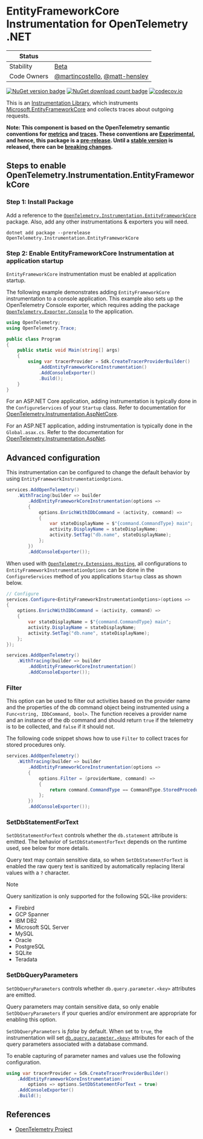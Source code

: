 # EntityFrameworkCore Instrumentation for OpenTelemetry .NET

| Status      |           |
| ----------- | --------- |
| Stability   | [Beta](../../README.md#beta) |
| Code Owners | [@martincostello](https://github.com/martincostello), [@matt-hensley](https://github.com/matt-hensley) |

[![NuGet version badge](https://img.shields.io/nuget/v/OpenTelemetry.Instrumentation.EntityFrameworkCore)](https://www.nuget.org/packages/OpenTelemetry.Instrumentation.EntityFrameworkCore)
[![NuGet download count badge](https://img.shields.io/nuget/dt/OpenTelemetry.Instrumentation.EntityFrameworkCore)](https://www.nuget.org/packages/OpenTelemetry.Instrumentation.EntityFrameworkCore)
[![codecov.io](https://codecov.io/gh/open-telemetry/opentelemetry-dotnet-contrib/branch/main/graphs/badge.svg?flag=unittests-Instrumentation.EntityFrameworkCore)](https://app.codecov.io/gh/open-telemetry/opentelemetry-dotnet-contrib?flags[0]=unittests-Instrumentation.EntityFrameworkCore)

This is an [Instrumentation
Library](https://github.com/open-telemetry/opentelemetry-specification/blob/main/specification/glossary.md#instrumentation-library),
which instruments
[Microsoft.EntityFrameworkCore](https://www.nuget.org/packages/Microsoft.EntityFrameworkCore)
and collects traces about outgoing requests.

**Note: This component is based on the OpenTelemetry semantic conventions for
[metrics](https://github.com/open-telemetry/semantic-conventions/blob/main/docs/database/database-metrics.md)
and
[traces](https://github.com/open-telemetry/semantic-conventions/blob/main/docs/database/database-spans.md).
These conventions are
[Experimental](https://github.com/open-telemetry/opentelemetry-specification/blob/main/specification/document-status.md),
and hence, this package is a
[pre-release](https://github.com/open-telemetry/opentelemetry-dotnet/blob/main/VERSIONING.md#pre-releases).
Until a [stable
version](https://github.com/open-telemetry/opentelemetry-specification/blob/main/specification/telemetry-stability.md)
is released, there can be [breaking changes](./CHANGELOG.md).**

## Steps to enable OpenTelemetry.Instrumentation.EntityFrameworkCore

### Step 1: Install Package

Add a reference to the
[`OpenTelemetry.Instrumentation.EntityFrameworkCore`](https://www.nuget.org/packages/OpenTelemetry.Instrumentation.EntityFrameworkCore)
package. Also, add any other instrumentations & exporters you will need.

```shell
dotnet add package --prerelease OpenTelemetry.Instrumentation.EntityFrameworkCore
```

### Step 2: Enable EntityFrameworkCore Instrumentation at application startup

`EntityFrameworkCore` instrumentation must be enabled at application startup.

The following example demonstrates adding `EntityFrameworkCore`
instrumentation to a console application. This example also sets up the
OpenTelemetry Console exporter, which requires adding the package
[`OpenTelemetry.Exporter.Console`](https://github.com/open-telemetry/opentelemetry-dotnet/blob/main/src/OpenTelemetry.Exporter.Console/README.md)
to the application.

```csharp
using OpenTelemetry;
using OpenTelemetry.Trace;

public class Program
{
    public static void Main(string[] args)
    {
        using var tracerProvider = Sdk.CreateTracerProviderBuilder()
            .AddEntityFrameworkCoreInstrumentation()
            .AddConsoleExporter()
            .Build();
    }
}
```

For an ASP.NET Core application, adding instrumentation is typically done in
the `ConfigureServices` of your `Startup` class. Refer to documentation for
[OpenTelemetry.Instrumentation.AspNetCore](../OpenTelemetry.Instrumentation.AspNetCore/README.md).

For an ASP.NET application, adding instrumentation is typically done in the
`Global.asax.cs`. Refer to the documentation for
[OpenTelemetry.Instrumentation.AspNet](../OpenTelemetry.Instrumentation.AspNet/README.md).

## Advanced configuration

This instrumentation can be configured to change the default behavior by using
`EntityFrameworkInstrumentationOptions`.

```csharp
services.AddOpenTelemetry()
    .WithTracing(builder => builder
        .AddEntityFrameworkCoreInstrumentation(options =>
        {
            options.EnrichWithIDbCommand = (activity, command) =>
            {
                var stateDisplayName = $"{command.CommandType} main";
                activity.DisplayName = stateDisplayName;
                activity.SetTag("db.name", stateDisplayName);
            };
        })
        .AddConsoleExporter());
```

When used with
[`OpenTelemetry.Extensions.Hosting`](https://github.com/open-telemetry/opentelemetry-dotnet/blob/main/src/OpenTelemetry.Extensions.Hosting/README.md),
all configurations to `EntityFrameworkInstrumentationOptions`
can be done in the `ConfigureServices` method of you applications `Startup`
class as shown below.

```csharp
// Configure
services.Configure<EntityFrameworkInstrumentationOptions>(options =>
{
    options.EnrichWithIDbCommand = (activity, command) =>
    {
        var stateDisplayName = $"{command.CommandType} main";
        activity.DisplayName = stateDisplayName;
        activity.SetTag("db.name", stateDisplayName);
    };
});

services.AddOpenTelemetry()
    .WithTracing(builder => builder
        .AddEntityFrameworkCoreInstrumentation()
        .AddConsoleExporter());
```

### Filter

This option can be used to filter out activities based on the provider name and
the properties of the db command object being instrumented
using a `Func<string, IDbCommand, bool>`. The function receives a provider name
and an instance of the db command and should return `true`
if the telemetry is to be collected, and `false` if it should not.

The following code snippet shows how to use `Filter` to collect traces
for stored procedures only.

```csharp
services.AddOpenTelemetry()
    .WithTracing(builder => builder
        .AddEntityFrameworkCoreInstrumentation(options =>
        {
            options.Filter = (providerName, command) =>
            {
                return command.CommandType == CommandType.StoredProcedure;
            };
        })
        .AddConsoleExporter());
```

### SetDbStatementForText

`SetDbStatementForText` controls whether the `db.statement` attribute is
emitted. The behavior of `SetDbStatementForText` depends on the runtime used,
see below for more details.

Query text may contain sensitive data, so when `SetDbStatementForText` is
enabled the raw query text is sanitized by automatically replacing literal
values with a `?` character.

> [!NOTE]
> Query sanitization is only supported for the following SQL-like providers:
>
> * Firebird
> * GCP Spanner
> * IBM DB2
> * Microsoft SQL Server
> * MySQL
> * Oracle
> * PostgreSQL
> * SQLite
> * Teradata

### SetDbQueryParameters

`SetDbQueryParameters` controls whether `db.query.parameter.<key>` attributes
are emitted.

Query parameters may contain sensitive data, so only enable `SetDbQueryParameters`
if your queries and/or environment are appropriate for enabling this option.

`SetDbQueryParameters` is _false_ by default. When set to `true`, the
instrumentation will set
[`db.query.parameter.<key>`](https://github.com/open-telemetry/semantic-conventions/blob/main/docs/database/database-spans.md#span-definition)
attributes for each of the query parameters associated with a database command.

To enable capturing of parameter names and values use the
following configuration.

```csharp
using var tracerProvider = Sdk.CreateTracerProviderBuilder()
    .AddEntityFrameworkCoreInstrumentation(
        options => options.SetDbStatementForText = true)
    .AddConsoleExporter()
    .Build();
```

## References

* [OpenTelemetry Project](https://opentelemetry.io/)
